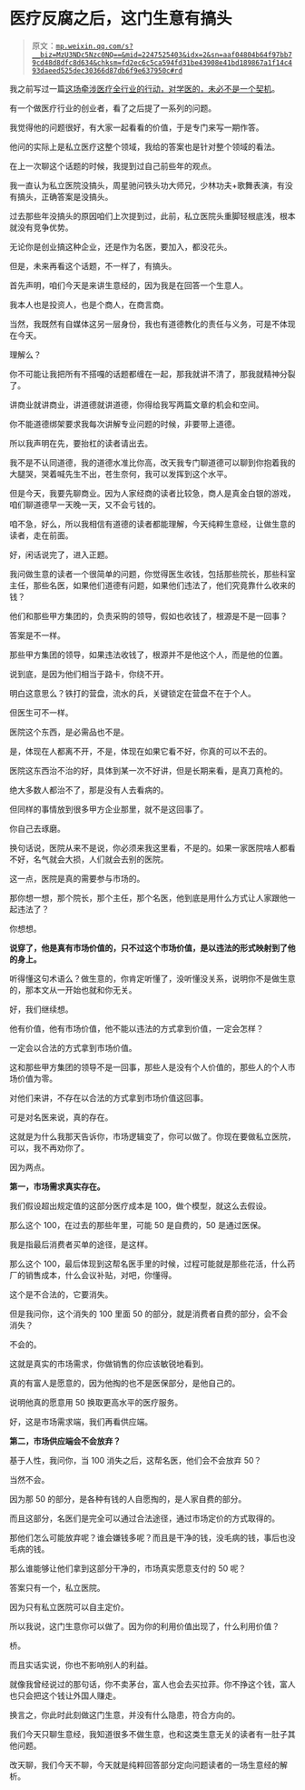 # 医疗反腐之后，这门生意有搞头

> 原文：[`mp.weixin.qq.com/s?__biz=MzU3NDc5Nzc0NQ==&mid=2247525403&idx=2&sn=aaf04804b64f97bb79cd48d8dfc8d634&chksm=fd2ec6c5ca594fd31be43908e41bd189867a1f14c493daeed525dec30366d87db6f9e637950c#rd`](http://mp.weixin.qq.com/s?__biz=MzU3NDc5Nzc0NQ==&mid=2247525403&idx=2&sn=aaf04804b64f97bb79cd48d8dfc8d634&chksm=fd2ec6c5ca594fd31be43908e41bd189867a1f14c493daeed525dec30366d87db6f9e637950c#rd)

我之前写过一篇[这场牵涉医疗全行业的行动，对学医的，未必不是一个契机](http://mp.weixin.qq.com/s?__biz=MzU0MjYwNDU2Mw==&mid=2247511846&idx=1&sn=ccc38755f7471c37e5ea8fcfb1b79c7b&chksm=fb1ac35acc6d4a4c7e6960b1cbd5b5b23548bacd2f4acdb656047c03203920f5bad751e4a3ab&scene=21#wechat_redirect)。

有一个做医疗行业的创业者，看了之后提了一系列的问题。

我觉得他的问题很好，有大家一起看看的价值，于是专门来写一期作答。

他问的实际上是私立医疗这整个领域，我给的答案也是针对整个领域的看法。

在上一次聊这个话题的时候，我提到过自己前些年的观点。

我一直认为私立医院没搞头，周星驰问铁头功大师兄，少林功夫+歌舞表演，有没有搞头，正确答案是没搞头。

过去那些年没搞头的原因咱们上次提到过，此前，私立医院头重脚轻根底浅，根本就没有竞争优势。

无论你是创业搞这种企业，还是作为名医，要加入，都没花头。

但是，未来再看这个话题，不一样了，有搞头。

首先声明，咱们今天是来讲生意经的，因为我是在回答一个生意人。

我本人也是投资人，也是个商人，在商言商。

当然，我既然有自媒体这另一层身份，我也有道德教化的责任与义务，可是不体现在今天。

理解么？

你不可能让我把所有不搭嘎的话题都缠在一起，那我就讲不清了，那我就精神分裂了。

讲商业就讲商业，讲道德就讲道德，你得给我写两篇文章的机会和空间。

你不能道德绑架要求我每次讲解专业问题的时候，非要带上道德。

所以我声明在先，要抬杠的读者请出去。

我不是不认同道德，我的道德水准比你高，改天我专门聊道德可以聊到你抱着我的大腿哭，哭着喊先生不出，苍生奈何，我可以发挥到这个水平。

但是今天，我要先聊商业。因为人家经商的读者比较急，商人是真金白银的游戏，咱们聊道德早一天晚一天，又不会亏钱的。

咱不急，好么，所以我相信有道德的读者都能理解，今天纯粹生意经，让做生意的读者，走在前面。

好，闲话说完了，进入正题。

我问做生意的读者一个很简单的问题，你觉得医生收钱，包括那些院长，那些科室主任，那些名医，如果他们道德有问题，如果他们违法了，他们究竟靠什么收来的钱？

他们和那些甲方集团的，负责采购的领导，假如也收钱了，根源是不是一回事？

答案是不一样。

那些甲方集团的领导，如果违法收钱了，根源并不是他这个人，而是他的位置。

说到底，是因为他们相当于路卡，你绕不开。

明白这意思么？铁打的营盘，流水的兵，关键锁定在营盘不在于个人。

但医生可不一样。

医院这个东西，是必需品也不是。

是，体现在人都离不开，不是，体现在如果它看不好，你真的可以不去的。

医院这东西治不治的好，具体到某一次不好讲，但是长期来看，是真刀真枪的。

绝大多数人都治不了，那是没有人去看病的。

但同样的事情放到很多甲方企业那里，就不是这回事了。

你自己去琢磨。

换句话说，医院从来不是说，你必须来我这里看，不是的。如果一家医院啥人都看不好，名气就会大损，人们就会去别的医院。

这一点，医院是真的需要参与市场的。

那你想一想，那个院长，那个主任，那个名医，他到底是用什么方式让人家跟他一起违法了？

你想想。

**说穿了，他是真有市场价值的，只不过这个市场价值，是以违法的形式映射到了他的身上。** 

听得懂这句术语么？做生意的，你肯定听懂了，没听懂没关系，说明你不是做生意的，那本文从一开始也就和你无关。

好，我们继续想。

他有价值，他有市场价值，他不能以违法的方式拿到价值，一定会怎样？

一定会以合法的方式拿到市场价值。

这和那些甲方集团的领导不是一回事，那些人是没有个人价值的，那些人的个人市场价值为零。

对他们来讲，不存在以合法的方式拿到市场价值这回事。

可是对名医来说，真的存在。

这就是为什么我那天告诉你，市场逻辑变了，你可以做了。你现在要做私立医院，可以，我不再劝你了。

因为两点。

**第一，市场需求真实存在。**

我们假设超出规定值的这部分医疗成本是 100，做个模型，就这么去假设。

那么这个 100，在过去的那些年里，可能 50 是自费的，50 是通过医保。

我是指最后消费者买单的途径，是这样。

那么这个 100，最后体现到这帮名医手里的时候，过程可能就是那些花活，什么药厂的销售成本，什么会议补贴，对吧，你懂得。

这个是不合法的，它要消失。

但是我问你，这个消失的 100 里面 50 的部分，就是消费者自费的部分，会不会消失？

不会的。

这就是真实的市场需求，你做销售的你应该敏锐地看到。

真的有富人是愿意的，因为他掏的也不是医保部分，是他自己的。

说明他真的愿意用 50 换取更高水平的医疗服务。

好，这是市场需求端，我们再看供应端。

**第二，市场供应端会不会放弃？**

基于人性，我问你，当 100 消失之后，这帮名医，他们会不会放弃 50？

当然不会。

因为那 50 的部分，是各种有钱的人自愿掏的，是人家自费的部分。

而且这部分，名医们是完全可以通过合法途径，通过市场定价的方式取得的。

那他们怎么可能放弃呢？谁会嫌钱多呢？而且是干净的钱，没毛病的钱，事后也没毛病的钱。

那么谁能够让他们拿到这部分干净的，市场真实愿意支付的 50 呢？

答案只有一个，私立医院。

因为只有私立医院可以自主定价。

所以我说，这门生意你可以做了。因为你的利用价值出现了，什么利用价值？

桥。

而且实话实说，你也不影响别人的利益。

就像我曾经说过的那句话，你不卖茅台，富人也会去买拉菲。你不挣这个钱，富人也只会把这个钱让外国人赚走。

换言之，你此时此刻做这门生意，并没有什么隐患，符合方向的。

我们今天只聊生意经，我知道很多不做生意，也和这类生意无关的读者有一肚子其他问题。

改天聊，我们今天不聊，今天就是纯粹回答部分定向问题读者的一场生意经的解析。
